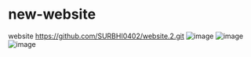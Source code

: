 # new-website
website
 https://github.com/SURBHI0402/website.2.git
 ![image](https://user-images.githubusercontent.com/81684867/223327452-99495448-8fe3-43bf-b83c-a1f87490e0c5.png)
![image](https://user-images.githubusercontent.com/81684867/223327495-c5ecb5fd-63e1-463d-ab62-eea80c63d500.png)
![image](https://user-images.githubusercontent.com/81684867/223327478-1e495dac-31a2-48ee-98ea-b04f4d971acd.png)

